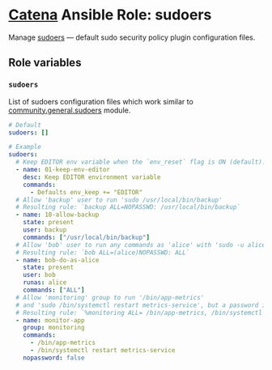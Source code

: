 # [Catena](https://github.com/alysoid/catena) Ansible Role: sudoers

Manage [sudoers](https://man.archlinux.org/man/sudoers.5) — default sudo security policy plugin configuration files.

## Role variables

### `sudoers`

List of sudoers configuration files which work similar to [community.general.sudoers](https://docs.ansible.com/ansible/latest/collections/community/general/sudoers_module.html) module.

```yaml
# Default
sudoers: []

# Example
sudoers:
  # Keep EDITOR env variable when the `env_reset` flag is ON (default).
  - name: 01-keep-env-editor
    desc: Keep EDITOR environment variable
    commands:
      - Defaults env_keep += "EDITOR"
  # Allow 'backup' user to run 'sudo /usr/local/bin/backup'
  # Resulting rule: `backup ALL=NOPASSWD: /usr/local/bin/backup`
  - name: 10-allow-backup
    state: present
    user: backup
    commands: ["/usr/local/bin/backup"]
  # Allow 'bob' user to run any commands as 'alice' with 'sudo -u alice'
  # Resulting rule: `bob ALL=(alice)NOPASSWD: ALL`
  - name: bob-do-as-alice
    state: present
    user: bob
    runas: alice
    commands: ["ALL"]
  # Allow 'monitoring' group to run '/bin/app-metrics'
  # and 'sudo /bin/systemctl restart metrics-service', but a password is required.
  # Resulting rule: `%monitoring ALL= /bin/app-metrics, /bin/systemctl restart metrics-service`
  - name: monitor-app
    group: monitoring
    commands:
      - /bin/app-metrics
      - /bin/systemctl restart metrics-service
    nopassword: false
```
